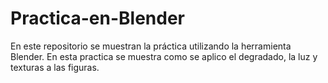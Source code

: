 # Practica-en-Blender
En este repositorio se muestran la práctica utilizando la herramienta Blender. En esta practica se muestra como se aplico el degradado, la luz y texturas a las figuras.  
